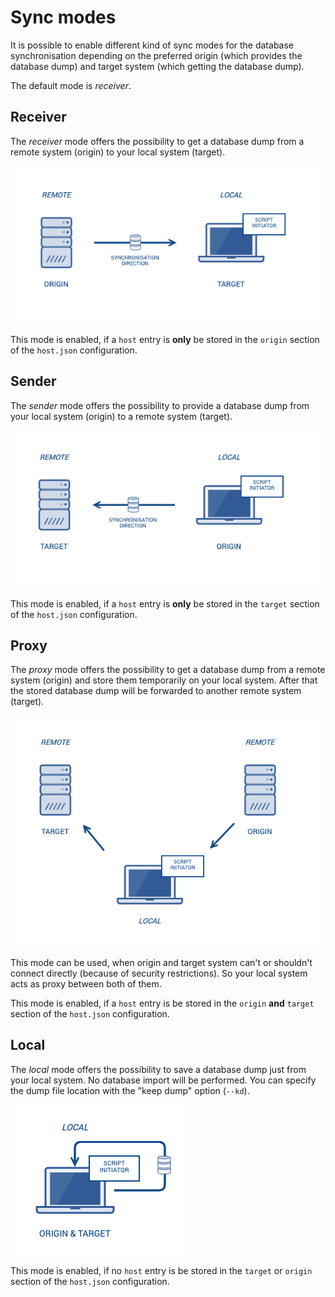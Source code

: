 # Sync modes

It is possible to enable different kind of sync modes for the database synchronisation depending on the preferred origin (which provides the database dump) and target system (which getting the database dump). 

The default mode is _receiver_. 

## Receiver

The _receiver_ mode offers the possibility to get a database dump from a remote system (origin) to your local system (target). 

![Sync mode receiver](images/sync-mode-receiver.png)

This mode is enabled, if a `host` entry is __only__ be stored in the `origin` section of the `host.json` configuration.

## Sender

The _sender_ mode offers the possibility to provide a database dump from your local system (origin) to a remote system (target). 

![Sync mode sender](images/sync-mode-sender.png)

This mode is enabled, if a `host` entry is __only__ be stored in the `target` section of the `host.json` configuration.

## Proxy

The _proxy_ mode offers the possibility to get a database dump from a remote system (origin) and store them temporarily on your local system. After that the stored database dump will be forwarded to another remote system (target).

![Sync mode proxy](images/sync-mode-proxy.png)

This mode can be used, when origin and target system can't or shouldn't connect directly (because of security restrictions). So your local system acts as proxy between both of them.  

This mode is enabled, if a `host` entry is be stored in the `origin` __and__ `target` section of the `host.json` configuration.

## Local

The _local_ mode offers the possibility to save a database dump just from your local system. No database import will be performed. You can specify the dump file location with the "keep dump" option (`--kd`).

![Sync mode sender](images/sync-mode-local.png)

This mode is enabled, if no `host` entry is be stored in the `target` or `origin` section of the `host.json` configuration.